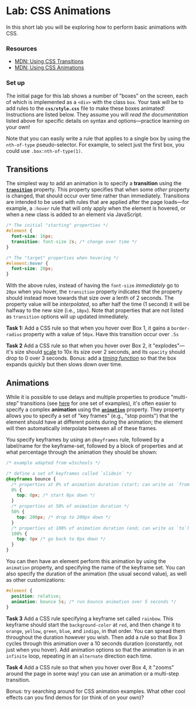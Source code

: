 # Lab: CSS Animations

In this short lab you will be exploring how to perform basic animations with CSS.

### Resources
- [MDN: Using CSS Transitions](https://developer.mozilla.org/en-US/docs/Web/CSS/CSS_Transitions/Using_CSS_transitions)
- [MDN: Using CSS Animations](https://developer.mozilla.org/en-US/docs/Web/CSS/CSS_Animations/Using_CSS_animations)

### Set up
The initial page for this lab shows a number of "boxes" on the screen, each of which is implemented as a `<div>` with the class `box`. Your task will be to add rules to the **`css/style.css`** file to make these boxes animated! Instructions are listed below. They assume you will _read the documentation_ listed above for specific details on syntax and options&mdash;practice learning on your own!

Note that you can easily write a rule that applies to a single box by using the `nth-of-type` pseudo-selector. For example, to select just the first box, you could use `.box:nth-of-type(1)`.


## Transitions
The simplest way to add an animation is to specify a **transition** using the [**`transition`**](https://developer.mozilla.org/en-US/docs/Web/CSS/CSS_Transitions/Using_CSS_transitions) property. This property specifies that when some _other_ property is changed, that should occur over time rather than immediately. Transitions are intended to be used with rules that are applied after the page loads&mdash;for example, a `:hover` rule that will only apply when the element is hovered, or when a new class is added to an element via JavaScript.

```css
/* The initial "starting" properties */
#element {
  font-size: 16px;
  transition: font-size 2s; /* change over time */
}

/* The "target" properties when hovering */
#element:hover {
  font-size: 20px;
}
```

With the above rules, instead of having the `font-size` _immediately_ go to `20px` when you hover, the `transition` property indicates that the property should instead move towards that size over a lenth of 2 seconds. The property value will be _interpolated_, so after half the time (1 second) it will be halfway to the new size (i.e., `18px`). Note that properties that are not listed as `transition` options will up updated immediately.

**Task 1:** Add a CSS rule so that when you hover over Box 1, it gains a `border-radius` property with a value of `50px`. Have this transition occur over `.5s`

**Task 2** Add a CSS rule so that when you hover over Box 2, it "explodes"&mdash;it's size should [scale](https://www.w3schools.com/cssref/css3_pr_transform.asp) to 10x its size over 2 seconds, and its `opacity` should drop to 0 over 3 seconds. Bonus: add a [_timing function_](https://developer.mozilla.org/en-US/docs/Web/CSS/transition-timing-function) so that the box expands quickly but then slows down over time.

## Animations
While it is possible to use delays and multiple properties to produce "multi-step" transitions (see [here](https://css-tricks.com/using-multi-step-animations-transitions/) for one set of examples), it's often easier to specify a complex **animation** using the [**`animation`**](https://developer.mozilla.org/en-US/docs/Web/CSS/CSS_Animations/Using_CSS_animations) property. They property allows you to specify a set of "key frames" (e.g., "stop points") that the element should have at different points during the animation; the element will then automatically interpolate between all of these frames.

You specify keyframes by using an `@keyframes` rule, followed by a label/name for the keyframe-set, followed by a block of properties and at what percentage through the animation they should be shown:

```css
/* example adapted from w3schools */

/* define a set of keyframes called `slidein` */
@keyframes bounce {
  /* properties at 0% of animation duration (start; can write as `from`) */
  0% {
    top: 0px; /* start 0px down */
  }
  /* properties at 50% of animation duration */
  50% {
    top: 200px; /* drop to 200px down */
  }
  /* properties at 100% of animation duration (end; can write as `to`) */
  100% {
    top: 0px /* go back to 0px down */
  }
}
```

You can then have an element perform this animation by using the `animation` property, and specifying the name of the keyframe set. You can also specify the duration of the animation (the usual second value), as well as other customizations:

```css
#element {
  position: relative;
  animation: bounce 5s; /* run bounce animation over 5 seconds */
}
```

**Task 3** Add a CSS rule specifying a keyframe set called `rainbow`. This keyframe should start the `background-color` at `red`, and then change it to `orange`, `yellow`, `green`, `blue`, and `indigo`, in that order. You can spread them throughout the duration however you wish. Then add a rule so that Box 3 cycles through this animation over a 10 seconds duration (constantly, not just when you hover). Add animation options so that the animation is in an `infinite` loop, repeating in an `alternate` direction each time.

**Task 4** Add a CSS rule so that when you hover over Box 4, it "zooms" around the page in some way! you can use an animation or a multi-step transition.

Bonus: try searching around for CSS animation examples. What other cool effects can you find demos for (or think of on your own)?
